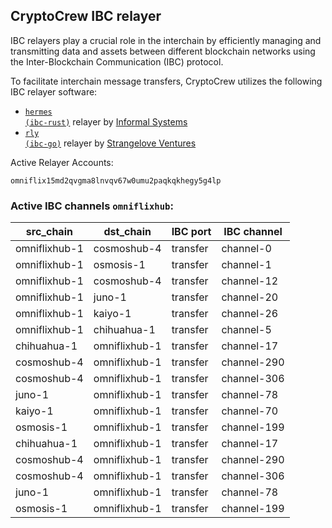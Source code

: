 ## CryptoCrew IBC relayer
IBC relayers play a crucial role in the interchain by efficiently managing and transmitting data and assets between different blockchain networks using the Inter-Blockchain Communication (IBC) protocol.

To facilitate interchain message transfers, CryptoCrew utilizes the following IBC relayer software: 
- <a href="https://github.com/informalsystems/hermes"><code>hermes (ibc-rust)</code></a> relayer by [Informal Systems](https://github.com/informalsystems)
- <a href="https://github.com/cosmos/relayer"><code>rly (ibc-go)</code></a> relayer by [Strangelove Ventures](https://github.com/strangelove-ventures)

Active Relayer Accounts:
```
omniflix15md2qvgma8lnvqv67w0umu2paqkqkhegy5g4lp
```

### Active IBC channels `omniflixhub`:
| src_chain | dst_chain | IBC port | IBC channel |
| --------------- | --------------- | ------------ | ------------------- |
| omniflixhub-1 | cosmoshub-4 | transfer | channel-0 |
| omniflixhub-1 | osmosis-1 | transfer | channel-1 |
| omniflixhub-1 | cosmoshub-4 | transfer | channel-12 |
| omniflixhub-1 | juno-1 | transfer | channel-20 |
| omniflixhub-1 | kaiyo-1 | transfer | channel-26 |
| omniflixhub-1 | chihuahua-1 | transfer | channel-5 |
| chihuahua-1 | omniflixhub-1 | transfer | channel-17 |
| cosmoshub-4 | omniflixhub-1 | transfer | channel-290 |
| cosmoshub-4 | omniflixhub-1 | transfer | channel-306 |
| juno-1 | omniflixhub-1 | transfer | channel-78 |
| kaiyo-1 | omniflixhub-1 | transfer | channel-70 |
| osmosis-1 | omniflixhub-1 | transfer | channel-199 |
| chihuahua-1 | omniflixhub-1 | transfer | channel-17 |
| cosmoshub-4 | omniflixhub-1 | transfer | channel-290 |
| cosmoshub-4 | omniflixhub-1 | transfer | channel-306 |
| juno-1 | omniflixhub-1 | transfer | channel-78 |
| osmosis-1 | omniflixhub-1 | transfer | channel-199 |
